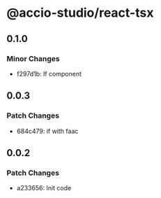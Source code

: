 # @accio-studio/react-tsx

## 0.1.0

### Minor Changes

- f297d1b: If component

## 0.0.3

### Patch Changes

- 684c479: if with faac

## 0.0.2

### Patch Changes

- a233656: Init code
